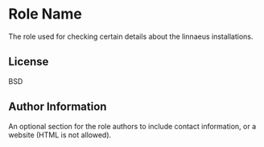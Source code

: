Role Name
=========

The role used for checking certain details about the linnaeus installations.

License
-------

BSD

Author Information
------------------

An optional section for the role authors to include contact information, or a website (HTML is not allowed).
